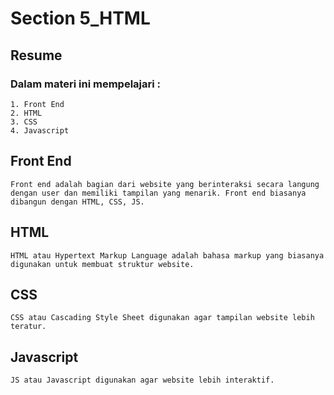 # Section 5_HTML
## Resume

### Dalam materi ini mempelajari :
	1. Front End
	2. HTML
	3. CSS
	4. Javascript
	
## Front End
	Front end adalah bagian dari website yang berinteraksi secara langung dengan user dan memiliki tampilan yang menarik. Front end biasanya dibangun dengan HTML, CSS, JS. 

## HTML
	HTML atau Hypertext Markup Language adalah bahasa markup yang biasanya digunakan untuk membuat struktur website.
	
## CSS
	CSS atau Cascading Style Sheet digunakan agar tampilan website lebih teratur. 

## Javascript
    JS atau Javascript digunakan agar website lebih interaktif. 

